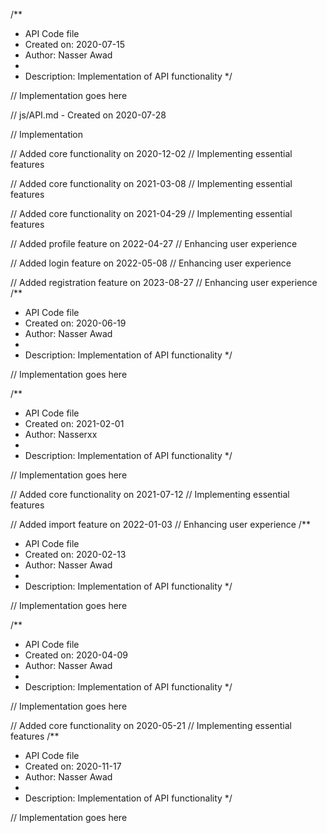 /**
 * API Code file
 * Created on: 2020-07-15
 * Author: Nasser Awad
 *
 * Description: Implementation of API functionality
 */
 
// Implementation goes here

// js/API.md - Created on 2020-07-28

// Implementation

// Added core functionality on 2020-12-02
// Implementing essential features

// Added core functionality on 2021-03-08
// Implementing essential features

// Added core functionality on 2021-04-29
// Implementing essential features

// Added profile feature on 2022-04-27
// Enhancing user experience

// Added login feature on 2022-05-08
// Enhancing user experience

// Added registration feature on 2023-08-27
// Enhancing user experience
/**
 * API Code file
 * Created on: 2020-06-19
 * Author: Nasser Awad
 *
 * Description: Implementation of API functionality
 */
 
// Implementation goes here

/**
 * API Code file
 * Created on: 2021-02-01
 * Author: Nasserxx
 *
 * Description: Implementation of API functionality
 */
 
// Implementation goes here


// Added core functionality on 2021-07-12
// Implementing essential features

// Added import feature on 2022-01-03
// Enhancing user experience
/**
 * API Code file
 * Created on: 2020-02-13
 * Author: Nasser Awad
 *
 * Description: Implementation of API functionality
 */
 
// Implementation goes here

/**
 * API Code file
 * Created on: 2020-04-09
 * Author: Nasser Awad
 *
 * Description: Implementation of API functionality
 */
 
// Implementation goes here


// Added core functionality on 2020-05-21
// Implementing essential features
/**
 * API Code file
 * Created on: 2020-11-17
 * Author: Nasser Awad
 *
 * Description: Implementation of API functionality
 */
 
// Implementation goes here

